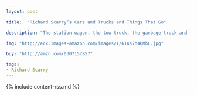 ```yaml
---
layout: post

title:  "Richard Scarry’s Cars and Trucks and Things That Go"

description: "The station wagon, the tow truck, the garbage truck and the bulldozer. Every manner of machinery that moves is riotously depicted in this classic favorite. As the pig family head to the beach for a picnic, they encounter every vehicle known, from the forklift to the locomotive, and many vehicles that are not as common, from the pumpkin car to the broom-o-cycle. Each detailed spread provides tremendous opportunity to make up stories and describe situations. Will Officer Flossy catch Dingo? Will Rollo Rabbit catch his runaway steamroller? And with literally hundreds of things to look at, youngsters will spend hours trying to find Goldbug on every page."

img: "http://ecx.images-amazon.com/images/I/61Ks7h4QMbL.jpg"

buy: "http://amzn.com/0307157857"

tags:
- Richard Scarry
---
```


{% include content-rss.md %}